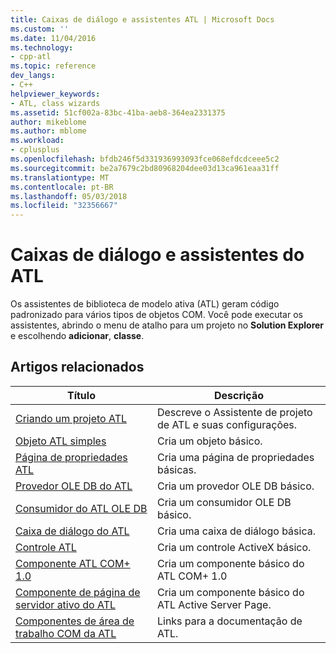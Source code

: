 ```yaml
---
title: Caixas de diálogo e assistentes ATL | Microsoft Docs
ms.custom: ''
ms.date: 11/04/2016
ms.technology:
- cpp-atl
ms.topic: reference
dev_langs:
- C++
helpviewer_keywords:
- ATL, class wizards
ms.assetid: 51cf002a-83bc-41ba-aeb8-364ea2331375
author: mikeblome
ms.author: mblome
ms.workload:
- cplusplus
ms.openlocfilehash: bfdb246f5d331936993093fce068efdcdceee5c2
ms.sourcegitcommit: be2a7679c2bd80968204dee03d13ca961eaa31ff
ms.translationtype: MT
ms.contentlocale: pt-BR
ms.lasthandoff: 05/03/2018
ms.locfileid: "32356667"
---
```

# <a name="atl-wizards-and-dialog-boxes"></a>Caixas de diálogo e assistentes do ATL
Os assistentes de biblioteca de modelo ativa (ATL) geram código padronizado para vários tipos de objetos COM. Você pode executar os assistentes, abrindo o menu de atalho para um projeto no **Solution Explorer** e escolhendo **adicionar**, **classe**.  
  
## <a name="related-articles"></a>Artigos relacionados  
  
|Título|Descrição|  
|-----------|-----------------|  
|[Criando um projeto ATL](../../atl/reference/creating-an-atl-project.md)|Descreve o Assistente de projeto de ATL e suas configurações.|  
|[Objeto ATL simples](../../atl/reference/adding-an-atl-simple-object.md)|Cria um objeto básico.|  
|[Página de propriedades ATL](../../atl/reference/adding-an-atl-property-page.md)|Cria uma página de propriedades básicas.|  
|[Provedor OLE DB do ATL](../../atl/reference/adding-an-atl-ole-db-provider.md)|Cria um provedor OLE DB básico.|  
|[Consumidor do ATL OLE DB](../../atl/reference/adding-an-atl-ole-db-consumer.md)|Cria um consumidor OLE DB básico.|  
|[Caixa de diálogo do ATL](../../atl/reference/adding-an-atl-dialog-box.md)|Cria uma caixa de diálogo básica.|  
|[Controle ATL](../../atl/reference/adding-an-atl-control.md)|Cria um controle ActiveX básico.|  
|[Componente ATL COM+ 1.0](../../atl/reference/adding-an-atl-com-plus-1-0-component.md)|Cria um componente básico do ATL COM+ 1.0|  
|[Componente de página de servidor ativo do ATL](../../atl/reference/adding-an-atl-active-server-page-component.md)|Cria um componente básico do ATL Active Server Page.|  
|[Componentes de área de trabalho COM da ATL](../../atl/atl-com-desktop-components.md)|Links para a documentação de ATL.|

